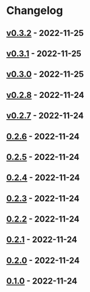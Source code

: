 # Changelog

## [v0.3.2](https://github.com/muno92/github_actions_sandbox/compare/v0.3.1...v0.3.2) - 2022-11-25

## [v0.3.1](https://github.com/muno92/github_actions_sandbox/compare/v0.3.0...v0.3.1) - 2022-11-25

## [v0.3.0](https://github.com/muno92/github_actions_sandbox/compare/v0.2.8...v0.3.0) - 2022-11-25

## [v0.2.8](https://github.com/muno92/github_actions_sandbox/compare/v0.2.7...v0.2.8) - 2022-11-24

## [v0.2.7](https://github.com/muno92/github_actions_sandbox/compare/v0.2.6...v0.2.7) - 2022-11-24

## [0.2.6](https://github.com/muno92/github_actions_sandbox/compare/v0.2.5...0.2.6) - 2022-11-24

## [0.2.5](https://github.com/muno92/github_actions_sandbox/compare/0.2.4...0.2.5) - 2022-11-24

## [0.2.4](https://github.com/muno92/github_actions_sandbox/compare/0.2.3...0.2.4) - 2022-11-24

## [0.2.3](https://github.com/muno92/github_actions_sandbox/compare/0.2.2...0.2.3) - 2022-11-24

## [0.2.2](https://github.com/muno92/github_actions_sandbox/compare/0.2.1...0.2.2) - 2022-11-24

## [0.2.1](https://github.com/muno92/github_actions_sandbox/compare/0.2.0...0.2.1) - 2022-11-24

## [0.2.0](https://github.com/muno92/github_actions_sandbox/compare/0.1.0...0.2.0) - 2022-11-24

## [0.1.0](https://github.com/muno92/github_actions_sandbox/commits/0.1.0) - 2022-11-24
